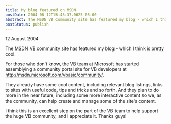 ```yaml
---
title: My blog featured on MSDN
postDate: 2004-08-12T15:43:37.0625-05:00
abstract: The MSDN VB community site has featured my blog - which I think is pretty cool.
postStatus: publish
---
```

12 August 2004

The [MSDN VB community site](http://msdn.microsoft.com/vbasic/community/) has featured my blog - which I think is pretty cool.

For those who don't know, the VB team at Microsoft has started assemblying a community portal site for VB developers at http://msdn.microsoft.com/vbasic/community/.

They already have some cool content, including relevant blog listings, links to sites with useful code, tips and tricks and so forth. And they plan to do more in the near future, including some more interactive content so we, as the community, can help create and manage some of the site's content.

I think this is an excellent step on the part of the VB team to help support the huge VB community, and I appreciate it. Thanks guys!
